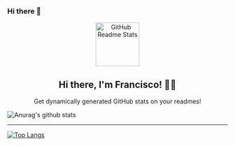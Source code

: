 ### Hi there 👋

<p align="center">
 <img width="100px" src="https://drive.google.com/file/d/18bE0ikCwNS2XNNqYtelvjh6X6CoQrv96/view?usp=sharing" align="center" alt="GitHub Readme Stats" />
 <h2 align="center">Hi there, I'm Francisco! 👋😬</h2>
 <p align="center">Get dynamically generated GitHub stats on your readmes!</p>
</p>

![Anurag's github stats](https://github-readme-stats.vercel.app/api?username=skliport&hide=prs,issues&bg_color=30,4568DC,B06AB3&title_color=fff&text_color=fff)

---

[![Top Langs](https://github-readme-stats.vercel.app/api/top-langs/?username=skliport&layout=compact)](https://github.com/skliport)

<!--
**Skliport/skliport** is a ✨ _special_ ✨ repository because its `README.md` (this file) appears on your GitHub profile.

Here are some ideas to get you started:

- 🔭 I’m currently working on ...
- 🌱 I’m currently learning ...
- 👯 I’m looking to collaborate on ...
- 🤔 I’m looking for help with ...
- 💬 Ask me about ...
- 📫 How to reach me: ...
- 😄 Pronouns: ...
- ⚡ Fun fact: ...
-->
